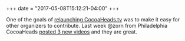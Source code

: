 +++
date = "2017-05-08T15:12:21-04:00"
+++

One of the goals of [relaunching CocoaHeads.tv](http://jnjosh.com/posts/relaunching-cocoaheadstv/) was to make it easy for other organizers to contribute. Last week @zorn from Philadelphia CocoaHeads [posted 3 new videos](https://cocoaheads.tv/videos/world/us/pennsylvania/philadelphia/) and they are great.
